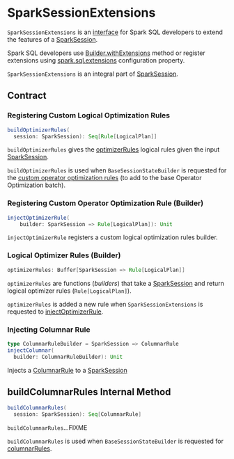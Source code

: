 # SparkSessionExtensions

`SparkSessionExtensions` is an [interface](#contract) for Spark SQL developers to extend the features of a [SparkSession](SparkSession.md).

Spark SQL developers use [Builder.withExtensions](SparkSession-Builder.md#withExtensions) method or register extensions using [spark.sql.extensions](spark-sql-StaticSQLConf.md#spark.sql.extensions) configuration property.

`SparkSessionExtensions` is an integral part of [SparkSession](SparkSession.md#extensions).

## Contract

### <span id="buildOptimizerRules"> Registering Custom Logical Optimization Rules

```scala
buildOptimizerRules(
  session: SparkSession): Seq[Rule[LogicalPlan]]
```

`buildOptimizerRules` gives the [optimizerRules](#optimizerRules) logical rules given the input [SparkSession](SparkSession.md).

`buildOptimizerRules` is used when `BaseSessionStateBuilder` is requested for the [custom operator optimization rules](BaseSessionStateBuilder.md#customOperatorOptimizationRules) (to add to the base Operator Optimization batch).

### <span id="injectOptimizerRule"> Registering Custom Operator Optimization Rule (Builder)

```scala
injectOptimizerRule(
    builder: SparkSession => Rule[LogicalPlan]): Unit
```

`injectOptimizerRule` registers a custom logical optimization rules builder.

### <span id="optimizerRules"> Logical Optimizer Rules (Builder)

```scala
optimizerRules: Buffer[SparkSession => Rule[LogicalPlan]]
```

`optimizerRules` are functions (_builders_) that take a [SparkSession](SparkSession.md) and return logical optimizer rules (`Rule[LogicalPlan]`).

`optimizerRules` is added a new rule when `SparkSessionExtensions` is requested to [injectOptimizerRule](#injectOptimizerRule).

### <span id="injectColumnar"> Injecting Columnar Rule

```scala
type ColumnarRuleBuilder = SparkSession => ColumnarRule
injectColumnar(
  builder: ColumnarRuleBuilder): Unit
```

Injects a [ColumnarRule](ColumnarRule.md) to a [SparkSession](SparkSession.md)

## <span id="buildColumnarRules"> buildColumnarRules Internal Method

```scala
buildColumnarRules(
  session: SparkSession): Seq[ColumnarRule]
```

`buildColumnarRules`...FIXME

`buildColumnarRules` is used when `BaseSessionStateBuilder` is requested for [columnarRules](BaseSessionStateBuilder.md#columnarRules).
